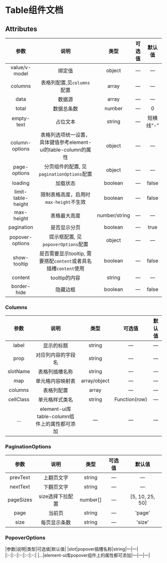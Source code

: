 # Table组件文档

## Attributes
|参数|说明|类型|可选值|默认值|
|:-:|:-:|:-:|:-:|:-:|
|value/v-model|绑定值|object|—|—|
|columns|表格列配置,见``columns``配置|array|—|—|
|data|数据源|array|—|—|
|total|数据总条数|number|—|0|
|empty-text|占位文本|string|—|短横线“-”|
|column-options|表格列选项统一设置，具体键值参考element-ui的table-column的属性|object|—|—|
|page-options|分页组件的配置, 见``paginationOptions``配置|object|—|—|
|loading|加载状态|boolean|—|false|
|limit-table-height|限制表格高度，启用时``max-height``不生效|boolean|—|false|
|max-height|表格最大高度|number/string|—|—|
|pagination|是否显示分页|boolean|—|true|
|popover-options|提示框配置, 见``popoverOptions``配置|object|—|—|
|show-tooltip|是否需要显示tooltip, 需要搭配``content``或者具名插槽``content``使用|boolean|—|false|
|content|tooltip的内容|string|—|—|
|border-hide|隐藏边框|boolean|—|false|

### Columns
|参数|说明|类型|可选值|默认值|
|:-:|:-:|:-:|:-:|:-:|
|label|显示的标题|string|—|—|
|prop|对应列内容的字段名|string|—|—|
|slotName|表格列插槽名称|string|—|—|
|map|单元格内容映射表|array/object|—|—|
|columns|表格列配置|array|—|—|
|cellClass|单元格样式类名|string|Function(row)|—|—|
|...|element-ui库table-column组件上的属性都可添加|—|—|—|

### PaginationOptions
|参数|说明|类型|可选值|默认值|
|:-:|:-:|:-:|:-:|:-:|
|prevText|上翻页文字|string|—|—|
|nextText|下翻页文字|string|—|—|
|pageSizes|size选择下拉配置|number[]|—|[5, 10, 25, 50]|
|page|当前页|string|—|'page'|
|size|每页显示条数|string|—|'size'|

### PopoverOptions
|参数|说明|类型|可选值|默认值|
|slot|popover插槽名称|string|—|—|
|:-:|:-:|:-:|:-:|:-:|
|...|element-ui库popover组件上的属性都可添加|—|—|—|